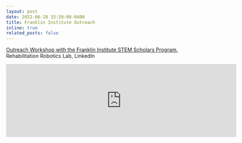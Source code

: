 ```yaml
---
layout: post
date: 2022-06-28 15:59:00-0400
title: Franklin Institute Outreach
inline: true
related_posts: false
---
```


<a href="https://www.linkedin.com/embed/feed/update/urn:li:share:7326606928682393600?collapsed=1">Outreach Workshop with the Franklin Institute STEM Scholars Program</a>, Rehabilitation Robotics Lab, LinkedIn
<iframe src="https://www.linkedin.com/embed/feed/update/urn:li:share:7326606928682393600?collapsed=1" height="200" width="630" frameborder="0" allowfullscreen="" title="Embedded post"></iframe>